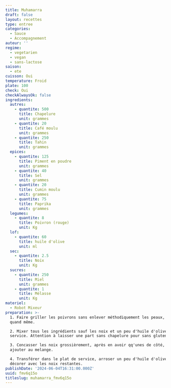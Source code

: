 ```yaml
---
title: Muhamarra
draft: false
layout: recettes
type: entree
categories:
  - Sauce
  - Accompagnement
auteur: ''
regime:
  - vegetarien
  - vegan
  - sans-lactose
saison:
  - ete
cuisson: Oui
temperature: Froid
plate: 100
check: Oui
checkAlwaysOk: false
ingredients:
  autres:
    - quantite: 500
      title: Chapelure
      unit: grammes
    - quantite: 20
      title: Café moulu
      unit: grammes
    - quantite: 250
      title: Tahin
      unit: grammes
  epices:
    - quantite: 125
      title: Piment en poudre
      unit: grammes
    - quantite: 40
      title: Sel
      unit: grammes
    - quantite: 20
      title: Cumin moulu
      unit: grammes
    - quantite: 75
      title: Paprika
      unit: grammes
  legumes:
    - quantite: 8
      title: Poivron (rouge)
      unit: Kg
  lof:
    - quantite: 60
      title: huile d'olive
      unit: ml
  sec:
    - quantite: 2.5
      title: Noix
      unit: Kg
  sucres:
    - quantite: 250
      title: Miel
      unit: grammes
    - quantite: 1
      title: Mélasse
      unit: Kg
materiel:
  - Robot Mixeur
preparation: >-
  1. Faire griller les poivrons sans enlever méthodiquement les peaux, un peu
  quand même.

  2. Mixer tous les ingrédients sauf les noix et un peu d'huile d'olive pour le
  service. Attention à laisser une part sans chapelure pour sans gluten.

  3. Concasser les noix grossièrement, après en avoir qq'unes de côté, les
  ajouter au melange.

  4. Transférer dans le plat de service, arroser un peu d'huile d'olives et
  décorer avec les noix restantes.
publishDate: '2024-06-04T16:31:00.000Z'
uuid: fmv6q15o
titleslug: muhamarra_fmv6q15o
---
```


